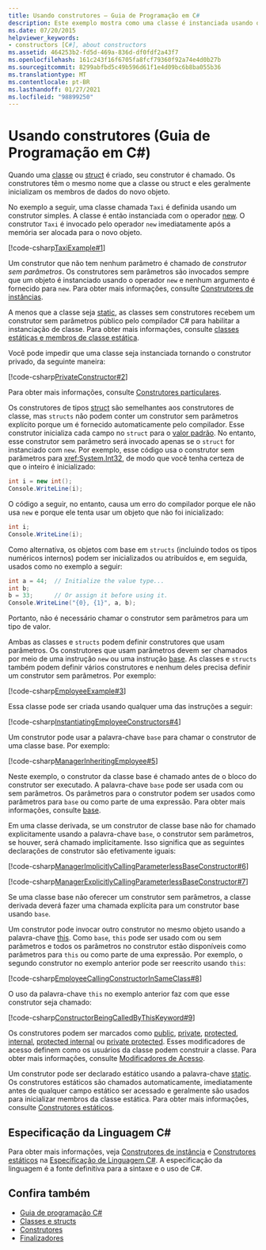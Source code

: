 ```yaml
---
title: Usando construtores – Guia de Programação em C#
description: Este exemplo mostra como uma classe é instanciada usando o novo operador em C#. O Construtor simples é invocado depois que a memória é alocada para o novo objeto.
ms.date: 07/20/2015
helpviewer_keywords:
- constructors [C#], about constructors
ms.assetid: 464253b2-fd5d-469a-836d-df0fdf2a43f7
ms.openlocfilehash: 161c243f16f6705fa8fcf79360f92a74e4d0b27b
ms.sourcegitcommit: 8299abfbd5c49b596d61f1e4d09bc6b8ba055b36
ms.translationtype: MT
ms.contentlocale: pt-BR
ms.lasthandoff: 01/27/2021
ms.locfileid: "98899250"
---
```

# <a name="using-constructors-c-programming-guide"></a>Usando construtores (Guia de Programação em C#)

Quando uma [classe](../../language-reference/keywords/class.md) ou [struct](../../language-reference/builtin-types/struct.md) é criado, seu construtor é chamado. Os construtores têm o mesmo nome que a classe ou struct e eles geralmente inicializam os membros de dados do novo objeto.  
  
 No exemplo a seguir, uma classe chamada `Taxi` é definida usando um construtor simples. A classe é então instanciada com o operador [new](../../language-reference/operators/new-operator.md). O construtor `Taxi` é invocado pelo operador `new` imediatamente após a memória ser alocada para o novo objeto.  
  
 [!code-csharp[TaxiExample#1](snippets/using-constructors/Program.cs#1)]
  
 Um construtor que não tem nenhum parâmetro é chamado de *construtor sem parâmetros*. Os construtores sem parâmetros são invocados sempre que um objeto é instanciado usando o operador `new` e nenhum argumento é fornecido para `new`. Para obter mais informações, consulte [Construtores de instâncias](./instance-constructors.md).  
  
 A menos que a classe seja [static](../../language-reference/keywords/static.md), as classes sem construtores recebem um construtor sem parâmetros público pelo compilador C# para habilitar a instanciação de classe. Para obter mais informações, consulte [classes estáticas e membros de classe estática](./static-classes-and-static-class-members.md).  
  
 Você pode impedir que uma classe seja instanciada tornando o construtor privado, da seguinte maneira:  
  
 [!code-csharp[PrivateConstructor#2](snippets/using-constructors/Program.cs#2)]
  
 Para obter mais informações, consulte [Construtores particulares](./private-constructors.md).  
  
 Os construtores de tipos [struct](../../language-reference/builtin-types/struct.md) são semelhantes aos construtores de classe, mas `structs` não podem conter um construtor sem parâmetros explícito porque um é fornecido automaticamente pelo compilador. Esse construtor inicializa cada campo no `struct` para o [valor padrão](../../language-reference/builtin-types/default-values.md). No entanto, esse construtor sem parâmetro será invocado apenas se o `struct` for instanciado com `new`. Por exemplo, esse código usa o construtor sem parâmetros para <xref:System.Int32>, de modo que você tenha certeza de que o inteiro é inicializado:  
  
```csharp  
int i = new int();  
Console.WriteLine(i);  
```  
  
 O código a seguir, no entanto, causa um erro do compilador porque ele não usa `new` e porque ele tenta usar um objeto que não foi inicializado:  
  
```csharp  
int i;  
Console.WriteLine(i);  
```  
  
 Como alternativa, os objetos com base em `structs` (incluindo todos os tipos numéricos internos) podem ser inicializados ou atribuídos e, em seguida, usados como no exemplo a seguir:  
  
```csharp  
int a = 44;  // Initialize the value type...  
int b;  
b = 33;      // Or assign it before using it.  
Console.WriteLine("{0}, {1}", a, b);  
```  
  
 Portanto, não é necessário chamar o construtor sem parâmetros para um tipo de valor.  
  
 Ambas as classes e `structs` podem definir construtores que usam parâmetros. Os construtores que usam parâmetros devem ser chamados por meio de uma instrução `new` ou uma instrução [base](../../language-reference/keywords/base.md). As classes e `structs` também podem definir vários construtores e nenhum deles precisa definir um construtor sem parâmetros. Por exemplo:  
  
 [!code-csharp[EmployeeExample#3](snippets/using-constructors/Program.cs#3)]
  
 Essa classe pode ser criada usando qualquer uma das instruções a seguir:  
  
 [!code-csharp[InstantiatingEmployeeConstructors#4](snippets/using-constructors/Program.cs#4)]
  
 Um construtor pode usar a palavra-chave `base` para chamar o construtor de uma classe base. Por exemplo:  
  
 [!code-csharp[ManagerInheritingEmployee#5](snippets/using-constructors/Program.cs#5)]
  
 Neste exemplo, o construtor da classe base é chamado antes de o bloco do construtor ser executado. A palavra-chave `base` pode ser usada com ou sem parâmetros. Os parâmetros para o construtor podem ser usados como parâmetros para `base` ou como parte de uma expressão. Para obter mais informações, consulte [base](../../language-reference/keywords/base.md).  
  
 Em uma classe derivada, se um construtor de classe base não for chamado explicitamente usando a palavra-chave `base`, o construtor sem parâmetros, se houver, será chamado implicitamente. Isso significa que as seguintes declarações de construtor são efetivamente iguais:  
  
 [!code-csharp[ManagerImplicitlyCallingParameterlessBaseConstructor#6](snippets/using-constructors/Program.cs#6)]
  
 [!code-csharp[ManagerExplicitlyCallingParameterlessBaseConstructor#7](snippets/using-constructors/Program.cs#7)]
  
 Se uma classe base não oferecer um construtor sem parâmetros, a classe derivada deverá fazer uma chamada explícita para um construtor base usando `base`.  
  
 Um construtor pode invocar outro construtor no mesmo objeto usando a palavra-chave [this](../../language-reference/keywords/this.md). Como `base`, `this` pode ser usado com ou sem parâmetros e todos os parâmetros no construtor estão disponíveis como parâmetros para `this` ou como parte de uma expressão. Por exemplo, o segundo construtor no exemplo anterior pode ser reescrito usando `this`:  
  
 [!code-csharp[EmployeeCallingConstructorInSameClass#8](snippets/using-constructors/Program.cs#8)]
  
 O uso da palavra-chave `this` no exemplo anterior faz com que esse construtor seja chamado:  
  
 [!code-csharp[ConstructorBeingCalledByThisKeyword#9](snippets/using-constructors/Program.cs#9)]
  
 Os construtores podem ser marcados como [public](../../language-reference/keywords/public.md), [private](../../language-reference/keywords/private.md), [protected](../../language-reference/keywords/protected.md), [internal](../../language-reference/keywords/internal.md), [protected internal](../../language-reference/keywords/protected-internal.md) ou [private protected](../../language-reference/keywords/private-protected.md). Esses modificadores de acesso definem como os usuários da classe podem construir a classe. Para obter mais informações, consulte [Modificadores de Acesso](./access-modifiers.md).  
  
 Um construtor pode ser declarado estático usando a palavra-chave [static](../../language-reference/keywords/static.md). Os construtores estáticos são chamados automaticamente, imediatamente antes de qualquer campo estático ser acessado e geralmente são usados para inicializar membros da classe estática. Para obter mais informações, consulte [Construtores estáticos](./static-constructors.md).  
  
## <a name="c-language-specification"></a>Especificação da Linguagem C#  

Para obter mais informações, veja [Construtores de instância](~/_csharplang/spec/classes.md#instance-constructors) e [Construtores estáticos](~/_csharplang/spec/classes.md#static-constructors) na [Especificação de Linguagem C#](/dotnet/csharp/language-reference/language-specification/introduction). A especificação da linguagem é a fonte definitiva para a sintaxe e o uso de C#.
  
## <a name="see-also"></a>Confira também

- [Guia de programação C#](../index.md)
- [Classes e structs](./index.md)
- [Construtores](./constructors.md)
- [Finalizadores](./destructors.md)
